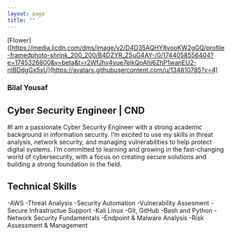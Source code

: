 ```yaml
---
layout: page
title: ""
---
```

[Flower]([https://media.licdn.com/dms/image/v2/D4D35AQHY8vooKW2gGQ/profile-framedphoto-shrink_200_200/B4DZYR_Z5uG4AY-/0/1744058556404?e=1745326800&v=beta&t=r2WfJhy4yue7eikQoAhj6ZhP1wanEU2-nIBDdgGx5xU](https://avatars.githubusercontent.com/u/134810785?v=4)

### Bilal Yousaf
## Cyber Security Engineer | CND


#I am a passionate Cyber Security Engineer with a strong academic background in information security. I’m excited to use my skills in threat analysis, network security, and managing vulnerabilities to help protect digital systems. I’m committed to learning and growing in the fast-changing world of cybersecurity, with a focus on creating secure solutions and building a strong foundation in the field.

## Technical Skills
-AWS
-Threat Analysis
-Security Automation
-Vulnerability Assesment
-Secure Infrastructue Support
-Kali Linux
-Git, GitHub
-Bash and Python
-Network Security Fundamentals
-Endpoint & Malware Analysis
-Risk Assessment & Management



